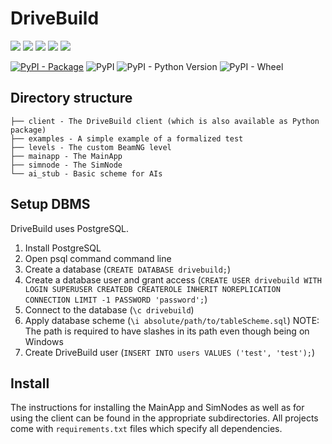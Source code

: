 # DriveBuild
[![](https://tokei.rs/b1/github/TrackerSB/DriveBuild?category=code)](https://github.com/TrackerSB/DriveBuild)
[![](https://tokei.rs/b1/github/TrackerSB/DriveBuild?category=blanks)](https://github.com/TrackerSB/DriveBuild)
[![](https://tokei.rs/b1/github/TrackerSB/DriveBuild?category=files)](https://github.com/TrackerSB/DriveBuild)
[![](https://tokei.rs/b1/github/TrackerSB/DriveBuild?category=lines)](https://github.com/TrackerSB/DriveBuild)
[![](https://tokei.rs/b1/github/TrackerSB/DriveBuild?category=comments)](https://github.com/TrackerSB/DriveBuild)

[![PyPI - Package](https://img.shields.io/badge/PyPI-drivebuild--client-informational?logo=pypi&style=for-the-badge)](https://pypi.org/project/drivebuild-client/)
![PyPI](https://img.shields.io/pypi/v/drivebuild-client?style=for-the-badge)
![PyPI - Python Version](https://img.shields.io/pypi/pyversions/drivebuild-client?logo=python&style=for-the-badge)
![PyPI - Wheel](https://img.shields.io/pypi/wheel/drivebuild-client?style=for-the-badge)

## Directory structure
    ├── client - The DriveBuild client (which is also available as Python package)
    ├── examples - A simple example of a formalized test
    ├── levels - The custom BeamNG level
    ├── mainapp - The MainApp
    ├── simnode - The SimNode
    └── ai_stub - Basic scheme for AIs

## Setup DBMS
DriveBuild uses PostgreSQL.
1. Install PostgreSQL
1. Open psql command command line
1. Create a database (`CREATE DATABASE drivebuild;`)
1. Create a database user and grant access (`CREATE USER drivebuild WITH LOGIN SUPERUSER CREATEDB CREATEROLE INHERIT NOREPLICATION CONNECTION LIMIT -1 PASSWORD 'password';`)
1. Connect to the database (`\c drivebuild`)
1. Apply database scheme (`\i absolute/path/to/tableScheme.sql`) NOTE: The path is required to have slashes in its path even though being on Windows
1. Create DriveBuild user (`INSERT INTO users VALUES ('test', 'test');`)

## Install
The instructions for installing the MainApp and SimNodes as well as for using the client can be found in the appropriate subdirectories.
All projects come with `requirements.txt` files which specify all dependencies.


